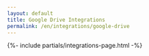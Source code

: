 ```yaml
---
layout: default
title: Google Drive Integrations
permalink: /en/integrations/google-drive
---
```



{%- include partials/integrations-page.html -%}

